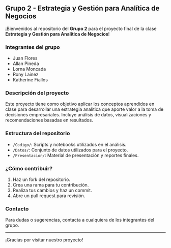 ## Grupo 2 - Estrategia y Gestión para Analítica de Negocios

¡Bienvenidos al repositorio del **Grupo 2** para el proyecto final de la clase **Estrategia y Gestión para Analítica de Negocios**!

### Integrantes del grupo

- Juan Flores
- Allan Pineda
- Lorna Moncada
- Rony Lainez
- Katherine Fiallos

### Descripción del proyecto

Este proyecto tiene como objetivo aplicar los conceptos aprendidos en clase para desarrollar una estrategia analítica que aporte valor a la toma de decisiones empresariales. Incluye análisis de datos, visualizaciones y recomendaciones basadas en resultados.

### Estructura del repositorio

- `/Codigo/`: Scripts y notebooks utilizados en el análisis.
- `/Datos/`: Conjunto de datos utilizados para el proyecto.
- `/Presentacion/`: Material de presentación y reportes finales.

### ¿Cómo contribuir?

1. Haz un fork del repositorio.
2. Crea una rama para tu contribución.
3. Realiza tus cambios y haz un commit.
4. Abre un pull request para revisión.

### Contacto

Para dudas o sugerencias, contacta a cualquiera de los integrantes del grupo.

---

¡Gracias por visitar nuestro proyecto!